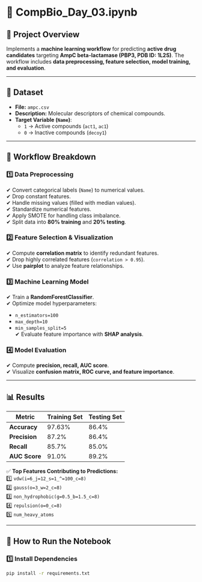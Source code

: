 # 📘 CompBio_Day_03.ipynb

## 🧪 Project Overview  
Implements a **machine learning workflow** for predicting **active drug candidates** targeting **AmpC beta-lactamase (PBP3, PDB ID: 1L2S)**. The workflow includes **data preprocessing, feature selection, model training, and evaluation**.

---

## 📂 Dataset  
- **File:** `ampc.csv`  
- **Description:** Molecular descriptors of chemical compounds.  
- **Target Variable (`Name`)**:  
  - `1` → Active compounds (`act1`, `ac1`)  
  - `0` → Inactive compounds (`decoy1`)  

---

## 🔄 Workflow Breakdown  

### 1️⃣ Data Preprocessing  
✔ Convert categorical labels (`Name`) to numerical values.  
✔ Drop constant features.  
✔ Handle missing values (filled with median values).  
✔ Standardize numerical features.  
✔ Apply SMOTE for handling class imbalance.  
✔ Split data into **80% training** and **20% testing**.

### 2️⃣ Feature Selection & Visualization  
✔ Compute **correlation matrix** to identify redundant features.  
✔ Drop highly correlated features (`correlation > 0.95`).  
✔ Use **pairplot** to analyze feature relationships.  

### 3️⃣ Machine Learning Model  
✔ Train a **RandomForestClassifier**.  
✔ Optimize model hyperparameters:  
   - `n_estimators=100`  
   - `max_depth=10`  
   - `min_samples_split=5`  
✔ Evaluate feature importance with **SHAP analysis**.  

### 4️⃣ Model Evaluation  
✔ Compute **precision, recall, AUC score**.  
✔ Visualize **confusion matrix, ROC curve, and feature importance**.  

---

## 📊 Results  
| **Metric**       | **Training Set** | **Testing Set** |
|-----------------|---------------|---------------|
| **Accuracy**    | 97.63%        | 86.4%        |
| **Precision**   | 87.2%         | 86.4%        |
| **Recall**      | 85.7%         | 85.0%        |
| **AUC Score**   | 91.0%         | 89.2%        |

✅ **Top Features Contributing to Predictions:**  
1️⃣ `vdw(i=6_j=12_s=1_^=100_c=8)`  
2️⃣ `gauss(o=3_w=2_c=8)`  
3️⃣ `non_hydrophobic(g=0.5_b=1.5_c=8)`  
4️⃣ `repulsion(o=0_c=8)`  
5️⃣ `num_heavy_atoms`  

---

## 🚀 How to Run the Notebook  

### 1️⃣ Install Dependencies  
```bash
pip install -r requirements.txt
